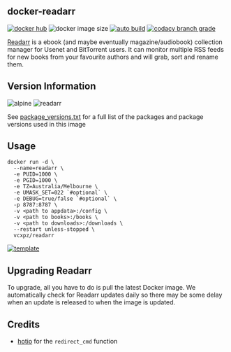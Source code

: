 ## docker-readarr

[![docker hub](https://img.shields.io/badge/docker_hub-link-blue?style=for-the-badge&logo=docker)](https://hub.docker.com/r/vcxpz/readarr) ![docker image size](https://img.shields.io/docker/image-size/vcxpz/readarr?style=for-the-badge&logo=docker) [![auto build](https://img.shields.io/badge/docker_builds-automated-blue?style=for-the-badge&logo=docker?color=d1aa67)](https://github.com/hydazz/docker-readarr/actions?query=workflow%3A"Auto+Builder+CI") [![codacy branch grade](https://img.shields.io/codacy/grade/6df098f605074ee780f9f2fe472b52c4/main?style=for-the-badge&logo=codacy)](https://app.codacy.com/gh/hydazz/docker-readarr)

[Readarr](https://https://readarr.com//) is a ebook (and maybe eventually magazine/audiobook) collection manager for Usenet and BitTorrent users. It can monitor multiple RSS feeds for new books from your favourite authors and will grab, sort and rename them.

## Version Information

![alpine](https://img.shields.io/badge/alpine-edge-0D597F?style=for-the-badge&logo=alpine-linux) ![readarr](https://img.shields.io/badge/readarr-0.1.0.432-blue?style=for-the-badge)

See [package_versions.txt](package_versions.txt) for a full list of the packages and package versions used in this image

## Usage

    docker run -d \
      --name=readarr \
      -e PUID=1000 \
      -e PGID=1000 \
      -e TZ=Australia/Melbourne \
      -e UMASK_SET=022 `#optional` \
      -e DEBUG=true/false `#optional` \
      -p 8787:8787 \
      -v <path to appdata>:/config \
      -v <path to books>:/books \
      -v <path to downloads>:/downloads \
      --restart unless-stopped \
      vcxpz/readarr

[![template](https://img.shields.io/badge/unraid_template-ff8c2f?style=for-the-badge&logo=docker?color=d1aa67)](https://github.com/hydazz/docker-templates/blob/main/hydaz/readarr.xml)

## Upgrading Readarr

To upgrade, all you have to do is pull the latest Docker image. We automatically check for Readarr updates daily so there may be some delay when an update is released to when the image is updated.

## Credits

-   [hotio](https://github.com/hotio) for the `redirect_cmd` function
